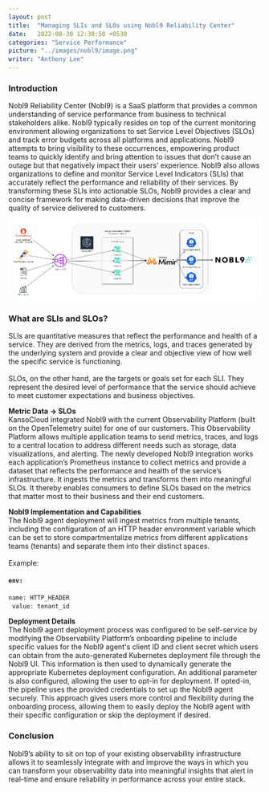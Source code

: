 ```yaml
---
layout: post
title:  "Managing SLIs and SLOs using Nobl9 Reliability Center"
date:   2022-08-30 12:38:50 +0530
categories: "Service Performance"
picture: "../images/nobl9/image.png"
writer: "Anthony Lee"
---
```


### **Introduction**

Nobl9 Reliability Center (Nobl9) is a SaaS platform that provides a common understanding of service performance from business to technical stakeholders alike. Nobl9 typically resides on top of the current monitoring environment allowing organizations to set Service Level Objectives (SLOs) and track error budgets across all platforms and applications. Nobl9 attempts to bring visibility to these occurrences, empowering product teams to quickly identify and bring attention to issues that don’t cause an outage but that negatively impact their users’ experience. Nobl9 also allows organizations to define and monitor Service Level Indicators (SLIs) that accurately reflect the performance and reliability of their services. By transforming these SLIs into actionable SLOs, Nobl9 provides a clear and concise framework for making data-driven decisions that improve the quality of service delivered to customers. 

![Relaibility center](../images/nobl9/image.png)

### **What are SLIs and SLOs?** 
SLIs are quantitative measures that reflect the performance and health of a service. They are derived from the metrics, logs, and traces generated by the underlying system and provide a clear and objective view of how well the specific service is functioning. \
 \
SLOs, on the other hand, are the targets or goals set for each SLI. They represent the desired level of performance that the service should achieve to meet customer expectations and business objectives.

 **Metric Data -> SLOs**  \
KansoCloud integrated Nobl9 with the current Observability Platform (built on the OpenTelemetry suite) for one of our customers. This Observability Platform allows multiple application teams to send metrics, traces, and logs to a central location to address different needs such as storage, data visualizations, and alerting. The newly developed Nobl9 integration works each application’s Prometheus instance to collect metrics and provide a dataset that reflects the performance and health of the service’s infrastructure. It ingests the metrics and transforms them into meaningful SLOs. It thereby enables consumers to define SLOs based on the metrics that matter most to their business and their end customers. 

**Nobl9 Implementation and Capabilities** \
The Nobl9 agent deployment will ingest metrics from multiple tenants, including the configuration of an HTTP header environment variable which can be set to store compartmentalize metrics from different applications teams (tenants) and separate them into their distinct spaces. \
 \
Example: \
 \
**<code>env:** \
 name: HTTP_HEADER</code></strong> \
<code> value: tenant_id</code></strong>

**Deployment Details** \
The Nobl9 agent deployment process was configured to be self-service by modifying the Observability Platform’s onboarding pipeline to include specific values for the Nobl9 agent's client ID and client secret which users can obtain from the auto-generated Kubernetes deployment file through the Nobl9 UI. This information is then used to dynamically generate the appropriate Kubernetes deployment configuration. An additional parameter is also configured, allowing the user to opt-in for deployment. If opted-in, the pipeline uses the provided credentials to set up the Nobl9 agent securely. This approach gives users more control and flexibility during the onboarding process, allowing them to easily deploy the Nobl9 agent with their specific configuration or skip the deployment if desired. 

### **Conclusion** 
Nobl9’s ability to sit on top of your existing observability infrastructure allows it to seamlessly integrate with and improve the ways in which you can transform your observability data into meaningful insights that alert in real-time and ensure reliability in performance across your entire stack.
